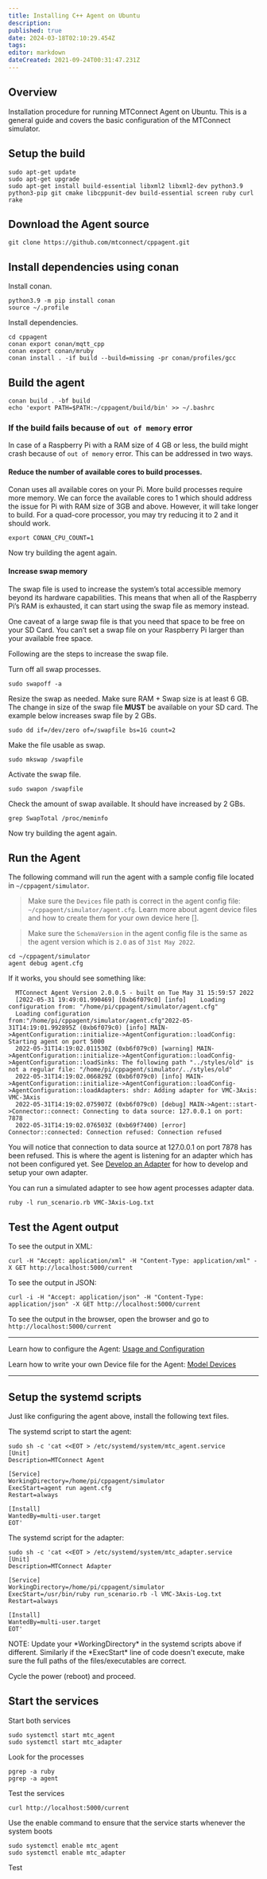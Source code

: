 ```yaml
---
title: Installing C++ Agent on Ubuntu
description: 
published: true
date: 2024-03-18T02:10:29.454Z
tags: 
editor: markdown
dateCreated: 2021-09-24T00:31:47.231Z
---
```


## Overview

Installation procedure for running MTConnect Agent on Ubuntu. This is a general guide and covers the basic configuration of the MTConnect simulator.

## Setup the build

```
sudo apt-get update
sudo apt-get upgrade
sudo apt-get install build-essential libxml2 libxml2-dev python3.9 python3-pip git cmake libcppunit-dev build-essential screen ruby curl rake
```

## Download the Agent source

```
git clone https://github.com/mtconnect/cppagent.git
```

## Install dependencies using conan

Install conan.

```
python3.9 -m pip install conan
source ~/.profile
```

Install dependencies.

```
cd cppagent
conan export conan/mqtt_cpp
conan export conan/mruby
conan install . -if build --build=missing -pr conan/profiles/gcc
```

## Build the agent

```
conan build . -bf build
echo 'export PATH=$PATH:~/cppagent/build/bin' >> ~/.bashrc
```

### If the build fails because of `out of memory` error

In case of a Raspberry Pi with a RAM size of 4 GB or less, the build might crash because of `out of memory` error. This can be addressed in two ways.

#### Reduce the number of available cores to build processes.

Conan uses all available cores on your Pi. More build processes require more memory. We can force the available cores to 1 which should address the issue for Pi with RAM size of 3GB and above. However, it will take longer to build. For a quad-core processor, you may try reducing it to 2 and it should work.

```
export CONAN_CPU_COUNT=1
```

Now try building the agent again.

#### Increase swap memory

The swap file is used to increase the system’s total accessible memory beyond its hardware capabilities. This means that when all of the Raspberry Pi’s RAM is exhausted, it can start using the swap file as memory instead.

One caveat of a large swap file is that you need that space to be free on your SD Card. You can’t set a swap file on your Raspberry Pi larger than your available free space.

Following are the steps to increase the swap file.

Turn off all swap processes.

```
sudo swapoff -a
```

Resize the swap as needed. Make sure RAM + Swap size is at least 6 GB. The change in size of the swap file **MUST** be available on your SD card. The example below increases swap file by 2 GBs.

```
sudo dd if=/dev/zero of=/swapfile bs=1G count=2
```

Make the file usable as swap.

```
sudo mkswap /swapfile
```

Activate the swap file.

```
sudo swapon /swapfile
```

Check the amount of swap available. It should have increased by 2 GBs.

```
grep SwapTotal /proc/meminfo
```

Now try building the agent again.

## Run the Agent

The following command will run the agent with a sample config file located in `~/cppagent/simulator`.

> Make sure the `Devices` file path is correct in the agent config file: `~/cppagent/simulator/agent.cfg`. Learn more about agent device files and how to create them for your own device here [].

> Make sure the `SchemaVersion` in the agent config file is the same as the agent version which is `2.0` as of `31st May 2022`.

```
cd ~/cppagent/simulator
agent debug agent.cfg
```

If it works, you should see something like:

```
  MTConnect Agent Version 2.0.0.5 - built on Tue May 31 15:59:57 2022
  [2022-05-31 19:49:01.990469] [0xb6f079c0] [info]    Loading configuration from: "/home/pi/cppagent/simulator/agent.cfg"
  Loading configuration from:"/home/pi/cppagent/simulator/agent.cfg"2022-05-31T14:19:01.992895Z (0xb6f079c0) [info] MAIN->AgentConfiguration::initialize->AgentConfiguration::loadConfig: Starting agent on port 5000
  2022-05-31T14:19:02.011530Z (0xb6f079c0) [warning] MAIN->AgentConfiguration::initialize->AgentConfiguration::loadConfig->AgentConfiguration::loadSinks: The following path "../styles/old" is not a regular file: "/home/pi/cppagent/simulator/../styles/old"
  2022-05-31T14:19:02.066829Z (0xb6f079c0) [info] MAIN->AgentConfiguration::initialize->AgentConfiguration::loadConfig->AgentConfiguration::loadAdapters: shdr: Adding adapter for VMC-3Axis: VMC-3Axis
  2022-05-31T14:19:02.075907Z (0xb6f079c0) [debug] MAIN->Agent::start->Connector::connect: Connecting to data source: 127.0.0.1 on port: 7878
  2022-05-31T14:19:02.076503Z (0xb69f7400) [error] Connector::connected: Connection refused: Connection refused
```

You will notice that connection to data source at 127.0.0.1 on port 7878 has been refused. This is where the agent is listening for an adapter which has not been configured yet. See [Develop an Adapter](/MTConnect_Adapter "wikilink") for how to develop and setup your own adapter.

You can run a simulated adapter to see how agent processes adapter data.

```
ruby -l run_scenario.rb VMC-3Axis-Log.txt
```

## Test the Agent output

To see the output in XML:

```
curl -H "Accept: application/xml" -H "Content-Type: application/xml" -X GET http://localhost:5000/current
```

To see the output in JSON:

```
curl -i -H "Accept: application/json" -H "Content-Type: application/json" -X GET http://localhost:5000/current
```

To see the output in the browser, open the browser and go to `http://localhost:5000/current`

---

Learn how to configure the Agent: [Usage and Configuration](/Agent-Usage-and-Configuration "wikilink")

Learn how to write your own Device file for the Agent: [Model Devices](/MTConnect_Device_File "wikilink")

---

## Setup the systemd scripts

Just like configuring the agent above, install the following text files.

The systemd script to start the agent:

```
sudo sh -c 'cat <<EOT > /etc/systemd/system/mtc_agent.service
[Unit]
Description=MTConnect Agent

[Service]
WorkingDirectory=/home/pi/cppagent/simulator
ExecStart=agent run agent.cfg
Restart=always

[Install]
WantedBy=multi-user.target
EOT'
```

The systemd script for the adapter:

```
sudo sh -c 'cat <<EOT > /etc/systemd/system/mtc_adapter.service
[Unit]
Description=MTConnect Adapter

[Service]
WorkingDirectory=/home/pi/cppagent/simulator
ExecStart=/usr/bin/ruby run_scenario.rb -l VMC-3Axis-Log.txt
Restart=always

[Install]
WantedBy=multi-user.target
EOT'
```

NOTE: Update your \*WorkingDirectory\* in the systemd scripts above if
different. Similarly if the \*ExecStart\* line of code doesn't execute,
make sure the full paths of the files/executables are correct.

Cycle the power (reboot) and proceed.

## Start the services

Start both services

```
sudo systemctl start mtc_agent
sudo systemctl start mtc_adapter
```

Look for the processes

```
pgrep -a ruby
pgrep -a agent
```

Test the services

```
curl http://localhost:5000/current
```

Use the enable command to ensure that the service starts whenever the system boots

```
sudo systemctl enable mtc_agent
sudo systemctl enable mtc_adapter
```

Test